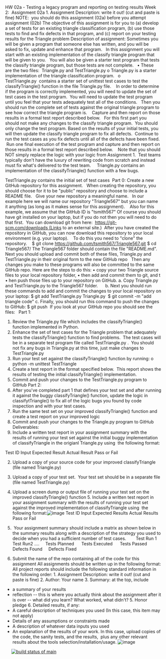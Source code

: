 HW 02a - Testing a legacy program and reporting on testing results
Week 2:  Assignment 02a
1. Assignment Description: write it out! (cut and paste is fine)
NOTE:  you should do this assignment (02a) before you attempt assignment (02b)
The objective of this assignment is for you to (a) develop a set of tests for an existing triangle classification program, (b) use those tests to find and fix defects in that program, and (c) report on your testing results for the Triangle problem
Description of assignment:
Sometimes you will be given a program that someone else has written, and you will be asked to fix, update and enhance that program.   In this assignment you will start with an existing implementation of the classify triangle program that will be given to you.   You will also be given a starter test program that tests the classify triangle program, but those tests are not complete.  
•	These are the two files:  Triangle.py and TestTriangle.py
o	Triangle.py is a starter implementation of the triangle classification program.  
o	TestTriangle.py  contains a starter set of unittest test cases to test the classifyTriangle() function in the file Triangle.py file.   
In order to determine if the program is correctly implemented, you will need to update the set of test cases in the test program.  You will need to update the test program until you feel that your tests adequately test all of the conditions.   Then you should run the complete set of tests against the original triangle program to see how correct the triangle program is.    Capture and then report on those results in a formal test report described below.   For this first part you should not make any changes to the classify triangle program.  You should only change the test program.
Based on the results of your initial tests, you will then update the classify triangle program to fix all defects.  Continue to run the test cases as you fix defects until all of the defects have been fixed.   Run one final execution of the test program and capture and then report on those results in a formal test report described below.   
Note that you should NOT simply replace the logic with your logic from Assignment 1.  Test teams typically don't have the luxury of rewriting code from scratch and instead must fix what's delivered to the test team.   
 Triangle.py contains an implementation of the classifyTriangle() function with a few bugs.  

TestTriangle.py contains the initial set of test cases 
Part 0:
Create a new GitHub repository for this assignment.   When creating the repository, you should choose for it to be "public" repository and choose to include a README file.   Give your new repository a meaningful name.   In our example here we will name our repository "Triangle567" but you can name it anything (as long as it makes sense for this assignment).    Also for this example, we assume that the GitHub ID is "tsmith567"
Of course you should have git installed on your laptop, but if you do not then you will need to do that first.  You can download git from here:  https://git-scm.com/downloads (Links to an external site.) 
After you have created the repository in GitHub, you can now download this repository to your local environment (e.g. your laptop).   
To do this you need to "clone" the repository.   
$ git clone https://github.com/tsmith567/Triangle567.git
$ cd Triangle567/
The Triangle567 folder should contain the file "README.md".
Next you should upload and commit both of these files, Triangle.py and TestTriangle.py in their original form to the new GitHub repo   Then any changes you make to these programs will also be committed to the same GitHub repo.
Here are the steps to do this:
•	copy your two Triangle source files to your local repository folder,
•	then add and commit them to git, and t
•	hen push those files up to your repository on GitHub.
a. Copy Triangle.py and TestTriangle.py to the Triangle567 folder.     
b. Next you should run these commands to add and commit the changes to your local repository on your laptop:
$ git add TestTriangle.py Triangle.py 
$ git commit -m "add triangle code"
c. Finally, you should run this command to push the changes to GitHub:
$ git push
 If you look at your GitHub repo you should see the files:
 
Part 1:
1.	Review the Triangle.py file which includes the classifyTriangle() function implemented in Python.  
2.	Enhance the set of test cases for the Triangle problem that adequately tests the classifyTriangle() function to find problems.  The test cases will be in a separate test program file called TestTriangle.py .  You should not fix any bugs in Triangle.py at this time, just make changes to TestTriangle.py
3.	Run your test set against the classifyTriangle() function by running:
o	python -m unittest TestTriangle
4.	Create a test report in the format specified below.  This report shows the results of testing the initial classifyTriangle() implementation.
5.	Commit and push your changes to the TestTriangle.py program to GitHub
Part 2:
1.	After you've completed part 1 that defines your test set and after running it against the buggy classifyTriangle() function, update the logic in classifytTriangle() to fix all of the logic bugs you found by code inspection and with your test cases.
2.	Run the same test set on your improved classifyTriangle() function and create a test report on your improved logic
3.	Commit and push your changes to the Triangle.py program to GitHub
 
Deliverables:
1. Include a written test report in your assignment summary with the results of running your test set against the initial buggy implementation of classifyTriangle in the origianl Triangle.py using  the following format:

Test ID   Input   Expected Result   Actual Result   Pass or Fail


2. Upload a copy of your source code for your improved classifyTriangle  (file named Triangle.py)
3. Upload a copy of your test set.  Your test set should be in a separate file (file named TestTriangle.py)
4. Upload a screen dump or output file of running your test set on the improved classifyTriangle() function
5. Include a written test report in your assignment summary with the results of running your test set against the improved implementation of classifyTriangle using  the following format:![image](https://user-images.githubusercontent.com/22464380/139784070-85e992dd-c617-4ea6-ae4c-9f9b4fb67e6c.png)
Test ID     Input   Expected Results    Actual Results    Pass or Fail

6.  Your assignment summary should include a matrix as shown below in the summary results along with a description of the strategy you used to decide when you had a sufficient number of test cases. 
 
 
 
                      Test Run 1         Test Run2            ….
 
 
Tests Planned
  
 
Tests Executed
 
 
 Tests Passed
 
 
Defects Found
 
 
Defects Fixed
 
 

7. Submit the name of the repo containing all of the code for this assignment
All assignments should be written up in the following format:
All project reports should include the following standard information in the following order:
1. Assignment Description: write it out! (cut and paste is fine)
2. Author: Your name
3. Summary: at the top, include
- a summary of your results
- reflection -- this is where you actually think about the assignment after it is over -- what did you learn? What worked, what didn't?
5. Honor pledge
6. Detailed results, if any:
- A careful description of techniques you used (In this case, this item may not apply)
- Details of any assumptions or constraints made
- A description of whatever data inputs you used
- An explanation of the results of your work. In this case, upload copies of the code, the sanity tests, and the results,  plus any other relevant results about the tools selection/installation/usage.
![image](https://user-images.githubusercontent.com/22464380/139784365-92540199-6859-4fba-99f3-f478fc7c418f.png)


 
 
 [![build status of main](https://travis-ci.org/tsmith567/Triangle567.svg?branch=main)](https://travis-ci.org/tsmith567/Triangle567)
 
 
 
 
 



